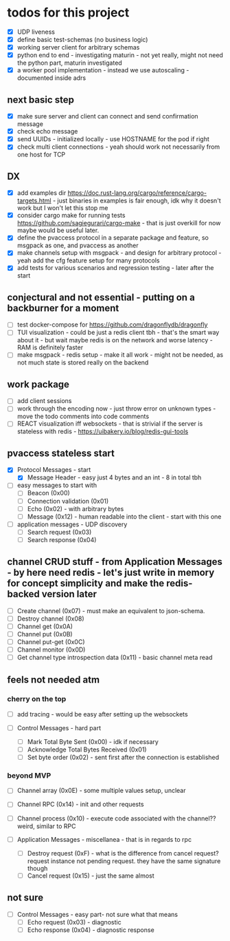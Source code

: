 
# todos for this project

- [x] UDP liveness
- [x] define basic test-schemas (no business logic)
- [x] working server client for arbitrary schemas
- [x] python end to end - investigating maturin - not yet really, might not need the python part, maturin investigated
- [x] a worker pool implementation - instead we use autoscaling - documented inside adrs

## next basic step

- [x] make sure server and client can connect and send confirmation message
- [x] check echo message
- [x] send UUIDs - initialized locally - use HOSTNAME for the pod if right
- [x] check multi client connections - yeah should work not necessarily from one host for TCP

## DX

- [x] add examples dir <https://doc.rust-lang.org/cargo/reference/cargo-targets.html> - just binaries in examples is fair enough, idk why it doesn't work but I won't let this stop me
- [x] consider cargo make for running tests <https://github.com/sagiegurari/cargo-make> - that is just overkill for now maybe would be useful later.
- [x] define the pvaccess protocol in a separate package and feature, so msgpack as one, and pvaccess as another
- [x] make channels setup with msgpack - and design for arbitrary protocol - yeah add the cfg feature setup for many protocols
- [x] add tests for various scenarios and regression testing - later after the start

## conjectural and not essential - putting on a backburner for a moment

- [ ] test docker-compose for <https://github.com/dragonflydb/dragonfly>
- [ ] TUI visualization - could be just a redis client tbh - that's the smart way about it - but wait maybe redis is on the network and worse latency - RAM is definitely faster
- [ ] make msgpack - redis setup - make it all work - might not be needed, as not much state is stored really on the backend

## work package
- [ ] add client sessions
- [ ] work through the encoding now - just throw error on unknown types - move the todo comments into code comments
- [ ] REACT visualization iff websockets - that is strivial if the server is stateless with redis - <https://uibakery.io/blog/redis-gui-tools>

## pvaccess stateless start

- [x] Protocol Messages - start
  - [x] Message Header - easy just 4 bytes and an int - 8 in total tbh

- [ ] easy messages to start with
  - [ ] Beacon (0x00)
  - [ ] Connection validation (0x01)
  - [ ] Echo (0x02) - with arbitrary bytes
  - [ ] Message (0x12)  - human readable into the client - start with this one

- [ ] application messages - UDP discovery
  - [ ] Search request (0x03)
  - [ ] Search response (0x04)

## channel CRUD stuff - from Application Messages - by here need redis - let's just write in memory for concept simplicity and make the redis-backed version later

- [ ] Create channel (0x07) - must make an equivalent to json-schema.
- [ ] Destroy channel (0x08)
- [ ] Channel get (0x0A)
- [ ] Channel put (0x0B)
- [ ] Channel put-get (0x0C)
- [ ] Channel monitor (0x0D)
- [ ] Get channel type introspection data (0x11) - basic channel meta read

## feels not needed atm

### cherry on the top

- [ ] add tracing - would be easy after setting up the websockets

- [ ] Control Messages  - hard part
  - [ ] Mark Total Byte Sent (0x00) - idk if necessary
  - [ ] Acknowledge Total Bytes Received (0x01)
  - [ ] Set byte order (0x02) - sent first after the connection is established

### beyond MVP

- [ ] Channel array (0x0E)  - some multiple values setup, unclear

- [ ] Channel RPC (0x14)   - init and other requests
- [ ] Channel process (0x10) - execute code associated with the channel?? weird, similar to RPC
- [ ] Application Messages  - miscellanea - that is in regards to rpc
  - [ ] Destroy request (0xF) - what is the difference from cancel request? request instance not pending request. they have the same signature though
  - [ ] Cancel request (0x15)  - just the same almost

## not sure

- [ ] Control Messages  - easy part- not sure what that means
  - [ ] Echo request (0x03) - diagnostic
  - [ ] Echo response (0x04) - diagnostic response
